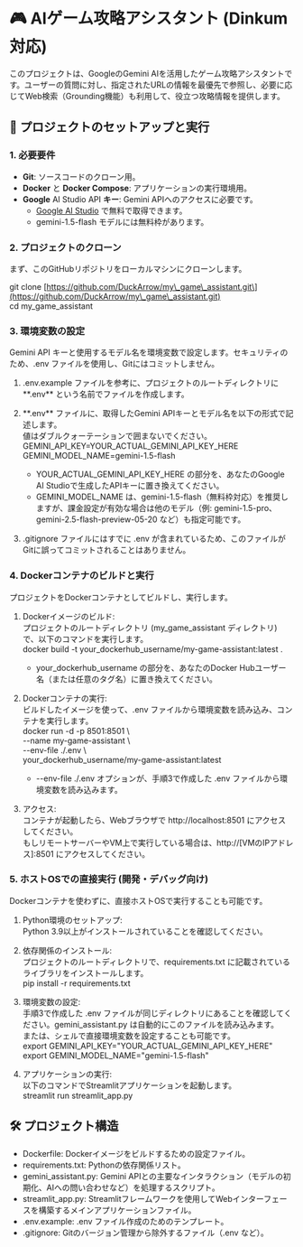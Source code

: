 # **🎮 AIゲーム攻略アシスタント (Dinkum対応)**

このプロジェクトは、GoogleのGemini AIを活用したゲーム攻略アシスタントです。ユーザーの質問に対し、指定されたURLの情報を最優先で参照し、必要に応じてWeb検索（Grounding機能）も利用して、役立つ攻略情報を提供します。

## **🚀 プロジェクトのセットアップと実行**

### **1\. 必要要件**

* **Git**: ソースコードのクローン用。  
* **Docker** と **Docker Compose**: アプリケーションの実行環境用。  
* **Google** AI Studio API **キー**: Gemini APIへのアクセスに必要です。  
  * [Google AI Studio](https://aistudio.google.com/) で無料で取得できます。  
  * gemini-1.5-flash モデルには無料枠があります。

### **2\. プロジェクトのクローン**

まず、このGitHubリポジトリをローカルマシンにクローンします。

git clone \[https://github.com/DuckArrow/my\_game\_assistant.git\](https://github.com/DuckArrow/my\_game\_assistant.git)  
cd my\_game\_assistant

### **3\. 環境変数の設定**

Gemini API キーと使用するモデル名を環境変数で設定します。セキュリティのため、.env ファイルを使用し、Gitにはコミットしません。

1. .env.example ファイルを参考に、プロジェクトのルートディレクトリに \*\*.env\*\* という名前でファイルを作成します。  
2. \*\*.env\*\* ファイルに、取得したGemini APIキーとモデル名を以下の形式で記述します。  
   値はダブルクォーテーションで囲まないでください。  
   GEMINI\_API\_KEY=YOUR\_ACTUAL\_GEMINI\_API\_KEY\_HERE  
   GEMINI\_MODEL\_NAME=gemini-1.5-flash

   * YOUR\_ACTUAL\_GEMINI\_API\_KEY\_HERE の部分を、あなたのGoogle AI Studioで生成したAPIキーに置き換えてください。  
   * GEMINI\_MODEL\_NAME は、gemini-1.5-flash（無料枠対応）を推奨しますが、課金設定が有効な場合は他のモデル（例: gemini-1.5-pro、gemini-2.5-flash-preview-05-20 など）も指定可能です。  
3. .gitignore ファイルにはすでに .env が含まれているため、このファイルがGitに誤ってコミットされることはありません。

### **4\. Dockerコンテナのビルドと実行**

プロジェクトをDockerコンテナとしてビルドし、実行します。

1. Dockerイメージのビルド:  
   プロジェクトのルートディレクトリ (my\_game\_assistant ディレクトリ) で、以下のコマンドを実行します。  
   docker build \-t your\_dockerhub\_username/my-game-assistant:latest .

   * your\_dockerhub\_username の部分を、あなたのDocker Hubユーザー名（または任意のタグ名）に置き換えてください。  
2. Dockerコンテナの実行:  
   ビルドしたイメージを使って、.env ファイルから環境変数を読み込み、コンテナを実行します。  
   docker run \-d \-p 8501:8501 \\  
     \--name my-game-assistant \\  
     \--env-file ./.env \\  
     your\_dockerhub\_username/my-game-assistant:latest

   * \--env-file ./.env オプションが、手順3で作成した .env ファイルから環境変数を読み込みます。  
3. アクセス:  
   コンテナが起動したら、Webブラウザで http://localhost:8501 にアクセスしてください。  
   もしリモートサーバーやVM上で実行している場合は、http://\[VMのIPアドレス\]:8501 にアクセスしてください。

### **5\. ホストOSでの直接実行 (開発・デバッグ向け)**

Dockerコンテナを使わずに、直接ホストOSで実行することも可能です。

1. Python環境のセットアップ:  
   Python 3.9以上がインストールされていることを確認してください。  
2. 依存関係のインストール:  
   プロジェクトのルートディレクトリで、requirements.txt に記載されているライブラリをインストールします。  
   pip install \-r requirements.txt

3. 環境変数の設定:  
   手順3で作成した .env ファイルが同じディレクトリにあることを確認してください。gemini\_assistant.py は自動的にこのファイルを読み込みます。  
   または、シェルで直接環境変数を設定することも可能です。  
   export GEMINI\_API\_KEY="YOUR\_ACTUAL\_GEMINI\_API\_KEY\_HERE"  
   export GEMINI\_MODEL\_NAME="gemini-1.5-flash"

4. アプリケーションの実行:  
   以下のコマンドでStreamlitアプリケーションを起動します。  
   streamlit run streamlit\_app.py

## **🛠️ プロジェクト構造**

* Dockerfile: Dockerイメージをビルドするための設定ファイル。  
* requirements.txt: Pythonの依存関係リスト。  
* gemini\_assistant.py: Gemini APIとの主要なインタラクション（モデルの初期化、AIへの問い合わせなど）を処理するスクリプト。  
* streamlit\_app.py: Streamlitフレームワークを使用してWebインターフェースを構築するメインアプリケーションファイル。  
* .env.example: .env ファイル作成のためのテンプレート。  
* .gitignore: Gitのバージョン管理から除外するファイル（.env など）。